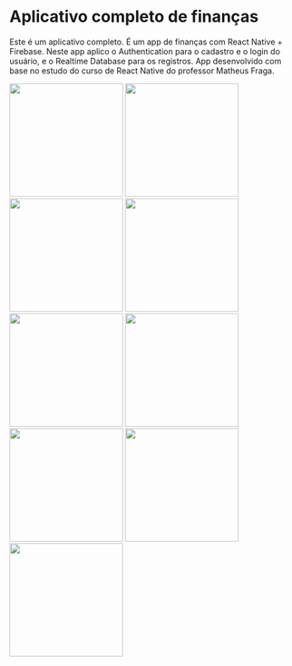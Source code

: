 # Aplicativo completo de finanças
Este é um aplicativo completo. É um app de finanças com React Native + Firebase.
Neste app aplico o Authentication para o cadastro e o login do usuário, e o Realtime Database para os registros.
App desenvolvido com base no estudo do curso de React Native do professor Matheus Fraga.

<div>
   <img 
     src= "https://user-images.githubusercontent.com/32075701/159395433-3a8b4d90-1f32-4091-9b57-61d85c08e6dc.jpg"
     width=200px   
   />  
   <img 
     src="https://user-images.githubusercontent.com/32075701/159395688-774e03bc-2ecc-4ac4-ab9f-3cb218bb21df.jpg"
     width=200px   
   />
   <img 
     src= "https://user-images.githubusercontent.com/32075701/159395747-34ac1573-e170-4d67-9e94-825d0445beb8.jpg"
     width=200px   
   />  
   <img 
     src= "https://user-images.githubusercontent.com/32075701/159395824-927f2cf7-1d47-4aa0-bfbf-e8b3c1e5c477.jpg"
     width=200px   
   /> 
   <img 
     src= "https://user-images.githubusercontent.com/32075701/159396076-b0daed1f-6f22-4e42-aaea-189089a30b02.gif"
     width=200px   
   />  
    <img 
     src= "https://user-images.githubusercontent.com/32075701/159396211-ac363557-a7e7-439f-845d-20d3c61c76c4.gif"
     width=200px   
   />  
    <img 
     src= "https://user-images.githubusercontent.com/32075701/159396305-4d96f37b-7f2f-41f6-90e4-f0395f540a79.gif"
     width=200px   
   />  
    <img 
     src= "https://user-images.githubusercontent.com/32075701/159396356-9cacb80e-38d6-4a22-9928-68e7d89474a2.gif"
     width=200px   
   />  
   <img 
     src= "https://user-images.githubusercontent.com/32075701/159395913-8fd34fc7-16f4-43e8-a2e8-1de039071a49.jpg"
     width=200px   
   />  
</div>

